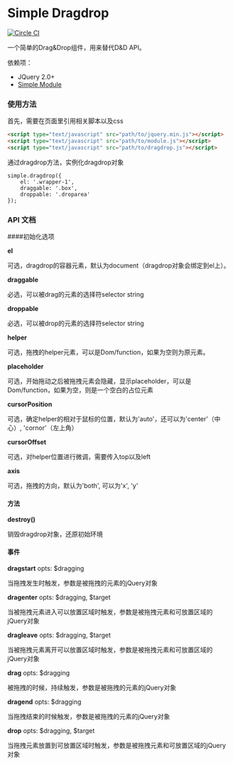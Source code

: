 # Simple Dragdrop

[![Circle CI](https://circleci.com/gh/mycolorway/simple-dragdrop.svg?style=svg)](https://circleci.com/gh/mycolorway/simple-dragdrop)

一个简单的Drag&Drop组件，用来替代D&D API。

依赖项：

- JQuery 2.0+
- [Simple Module](https://github.com/mycolorway/simple-module)

### 使用方法
首先，需要在页面里引用相关脚本以及css

```html
<script type="text/javascript" src="path/to/jquery.min.js"></script>
<script type="text/javascript" src="path/to/module.js"></script>
<script type="text/javascript" src="path/to/dragdrop.js"></script>

```

通过dragdrop方法，实例化dragdrop对象

```
simple.dragdrop({
    el: '.wrapper-1',
    draggable: '.box',
    droppable: '.droparea'
});

```

### API 文档

####初始化选项

__el__

可选，dragdrop的容器元素，默认为document（dragdrop对象会绑定到el上）。

__draggable__

必选，可以被drag的元素的选择符selector string

__droppable__

必选，可以被drop的元素的选择符selector string

__helper__

可选，拖拽的helper元素，可以是Dom/function，如果为空则为原元素。

__placeholder__

可选，开始拖动之后被拖拽元素会隐藏，显示placeholder，可以是Dom/function，如果为空，则是一个空白的占位元素

__cursorPosition__

可选，确定helper的相对于鼠标的位置，默认为'auto'，还可以为'center'（中心）, 'cornor'（左上角）

__cursorOffset__

可选，对helper位置进行微调，需要传入top以及left

__axis__

可选，拖拽的方向，默认为'both', 可以为'x', 'y'

#### 方法

__destroy()__

销毁dragdrop对象，还原初始环境

#### 事件

__dragstart__ opts: $dragging

当拖拽发生时触发，参数是被拖拽的元素的jQuery对象

__dragenter__ opts: $dragging, $target

当被拖拽元素进入可以放置区域时触发，参数是被拖拽元素和可放置区域的jQuery对象

__dragleave__ opts: $dragging, $target

当被拖拽元素离开可以放置区域时触发，参数是被拖拽元素和可放置区域的jQuery对象

__drag__ opts: $dragging

被拖拽的时候，持续触发，参数是被拖拽的元素的jQuery对象

__dragend__ opts: $dragging

当拖拽结束的时候触发，参数是被拖拽的元素的jQuery对象

__drop__ opts: $dragging, $target

当拖拽元素放置到可放置区域时触发，参数是被拖拽元素和可放置区域的jQuery对象